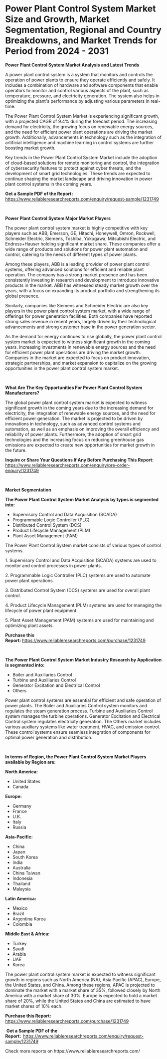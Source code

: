 <p><h1>Power Plant Control System Market Size and Growth, Market Segmentation, Regional and Country Breakdowns, and Market Trends for Period from 2024 -  2031</h1></p><p><strong>Power Plant Control System Market Analysis and Latest Trends</strong></p>
<p><p>A power plant control system is a system that monitors and controls the operation of power plants to ensure they operate efficiently and safely. It includes a combination of hardware and software components that enable operators to monitor and control various aspects of the plant, such as temperature, pressure, and electricity generation. The system also helps in optimizing the plant's performance by adjusting various parameters in real-time.</p><p>The Power Plant Control System Market is experiencing significant growth, with a projected CAGR of 9.4% during the forecast period. The increasing demand for electricity, the growing focus on renewable energy sources, and the need for efficient power plant operations are driving the market growth. Additionally, advancements in technology such as the integration of artificial intelligence and machine learning in control systems are further boosting market growth.</p><p>Key trends in the Power Plant Control System Market include the adoption of cloud-based solutions for remote monitoring and control, the integration of cybersecurity features to protect against cyber threats, and the development of smart grid technologies. These trends are expected to continue shaping the market landscape and driving innovation in power plant control systems in the coming years.</p></p>
<p><strong>Get a Sample PDF of the Report:&nbsp;</strong> <a href="https://www.reliableresearchreports.com/enquiry/request-sample/1231749">https://www.reliableresearchreports.com/enquiry/request-sample/1231749</a></p>
<p>&nbsp;</p>
<p><strong>Power Plant Control System Major Market Players</strong></p>
<p><p>The power plant control system market is highly competitive with key players such as ABB, Emerson, GE, Hitachi, Honeywell, Omron, Rockwell, Schneider Electric, Siemens, Toshiba, Yokogawa, Mitsubishi Electric, and Endress+Hauser holding significant market share. These companies offer a wide range of products and solutions for power plant automation and control, catering to the needs of different types of power plants.</p><p>Among these players, ABB is a leading provider of power plant control systems, offering advanced solutions for efficient and reliable plant operation. The company has a strong market presence and has been consistently investing in research and development to introduce innovative products in the market. ABB has witnessed steady market growth over the years, with a focus on expanding its product portfolio and strengthening its global presence.</p><p>Similarly, companies like Siemens and Schneider Electric are also key players in the power plant control system market, with a wide range of offerings for power generation facilities. Both companies have reported strong sales revenue in recent years, largely driven by their technological advancements and strong customer base in the power generation sector.</p><p>As the demand for energy continues to rise globally, the power plant control system market is expected to witness significant growth in the coming years. Increasing investments in renewable energy sources and the need for efficient power plant operations are driving the market growth. Companies in the market are expected to focus on product innovation, strategic partnerships, and market expansion to capitalize on the growing opportunities in the power plant control system market.</p></p>
<p>&nbsp;</p>
<p><strong>What Are The Key Opportunities For Power Plant Control System Manufacturers?</strong></p>
<p><p>The global power plant control system market is expected to witness significant growth in the coming years due to the increasing demand for electricity, the integration of renewable energy sources, and the need for efficient power generation. The market is projected to be driven by innovations in technology, such as advanced control systems and automation, as well as an emphasis on improving the overall efficiency and reliability of power plants. Furthermore, the adoption of smart grid technologies and the increasing focus on reducing greenhouse gas emissions are expected to create new opportunities for market growth in the future.</p></p>
<p><strong>Inquire or Share Your Questions If Any Before Purchasing This Report:</strong> <a href="https://www.reliableresearchreports.com/enquiry/pre-order-enquiry/1231749">https://www.reliableresearchreports.com/enquiry/pre-order-enquiry/1231749</a></p>
<p>&nbsp;</p>
<p><strong>Market Segmentation</strong></p>
<p><strong>The Power Plant Control System Market Analysis by types is segmented into:</strong></p>
<p><ul><li>Supervisory Control and Data Acquisition (SCADA)</li><li>Programmable Logic Controller (PLC)</li><li>Distributed Control System (DCS)</li><li>Product Lifecycle Management (PLM)</li><li>Plant Asset Management (PAM)</li></ul></p>
<p><p>The Power Plant Control System market consists of various types of control systems. </p><p>1. Supervisory Control and Data Acquisition (SCADA) systems are used to monitor and control processes in power plants.</p><p>2. Programmable Logic Controller (PLC) systems are used to automate power plant operations.</p><p>3. Distributed Control System (DCS) systems are used for overall plant control.</p><p>4. Product Lifecycle Management (PLM) systems are used for managing the lifecycle of power plant equipment.</p><p>5. Plant Asset Management (PAM) systems are used for maintaining and optimizing plant assets.</p></p>
<p><strong>Purchase this Report:&nbsp;</strong><a href="https://www.reliableresearchreports.com/purchase/1231749">https://www.reliableresearchreports.com/purchase/1231749</a></p>
<p>&nbsp;</p>
<p><strong>The Power Plant Control System Market Industry Research by Application is segmented into:</strong></p>
<p><ul><li>Boiler and Auxiliaries Control</li><li>Turbine and Auxiliaries Control</li><li>Generator Excitation and Electrical Control</li><li>Others</li></ul></p>
<p><p>Power plant control systems are essential for efficient and safe operation of power plants. The Boiler and Auxiliaries Control system monitors and regulates the steam generation process. Turbine and Auxiliaries Control system manages the turbine operations. Generator Excitation and Electrical Control system regulates electricity generation. The Others market includes various auxiliary systems like water treatment, HVAC, and emission control. These control systems ensure seamless integration of components for optimal power generation and distribution.</p></p>
<p>&nbsp;</p>
<p><strong>In terms of Region, the Power Plant Control System Market Players available by Region are:</strong></p>
<p>
    <p> <strong> North America: </strong>
        <ul>
            <li>United States</li>
            <li>Canada</li>
        </ul>
        </p> 
    <p> <strong> Europe: </strong>
        <ul>
            <li>Germany</li>
            <li>France</li>
            <li>U.K.</li>
            <li>Italy</li>
            <li>Russia</li>
        </ul>
        </p> 
    <p> <strong> Asia-Pacific: </strong>
        <ul>
            <li>China</li>
            <li>Japan</li>
            <li>South Korea</li>
            <li>India</li>
            <li>Australia</li>
            <li>China Taiwan</li>
            <li>Indonesia</li>
            <li>Thailand</li>
            <li>Malaysia</li>
        </ul>
        </p> 
    <p> <strong> Latin America: </strong>
        <ul>
            <li>Mexico</li>
            <li>Brazil</li>
            <li>Argentina Korea</li>
            <li>Colombia</li>
        </ul>
        </p> 
    <p> <strong> Middle East & Africa: </strong>
        <ul>
            <li>Turkey</li>
            <li>Saudi</li>
            <li>Arabia</li>
            <li>UAE</li>
            <li>Korea</li>
        </ul>
    </p>
    </p>
<p><p>The power plant control system market is expected to witness significant growth in regions such as North America (NA), Asia Pacific (APAC), Europe, the United States, and China. Among these regions, APAC is projected to dominate the market with a market share of 35%, followed closely by North America with a market share of 30%. Europe is expected to hold a market share of 20%, while the United States and China are estimated to have market shares of 10% each.</p></p>
<p><strong>Purchase this Report: </strong><a href="https://www.reliableresearchreports.com/purchase/1231749">https://www.reliableresearchreports.com/purchase/1231749</a></p>
<p>&nbsp;<strong>Get a Sample PDF of the Report:&nbsp;&nbsp;</strong><a href="https://www.reliableresearchreports.com/enquiry/request-sample/1231749">https://www.reliableresearchreports.com/enquiry/request-sample/1231749</a></p>
<p><strong></strong></p>
<p>Check more reports on https://www.reliableresearchreports.com/</p>
